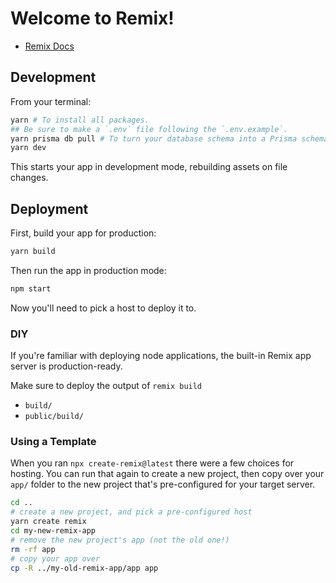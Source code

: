 # Welcome to Remix!

- [Remix Docs](https://remix.run/docs)

## Development

From your terminal:

```sh
yarn # To install all packages.
## Be sure to make a `.env` file following the `.env.example`.
yarn prisma db pull # To turn your database schema into a Prisma schema.
yarn dev
```

This starts your app in development mode, rebuilding assets on file changes.

## Deployment

First, build your app for production:

```sh
yarn build
```

Then run the app in production mode:

```sh
npm start
```

Now you'll need to pick a host to deploy it to.

### DIY

If you're familiar with deploying node applications, the built-in Remix app server is production-ready.

Make sure to deploy the output of `remix build`

- `build/`
- `public/build/`

### Using a Template

When you ran `npx create-remix@latest` there were a few choices for hosting. You can run that again to create a new project, then copy over your `app/` folder to the new project that's pre-configured for your target server.

```sh
cd ..
# create a new project, and pick a pre-configured host
yarn create remix
cd my-new-remix-app
# remove the new project's app (not the old one!)
rm -rf app
# copy your app over
cp -R ../my-old-remix-app/app app
```

